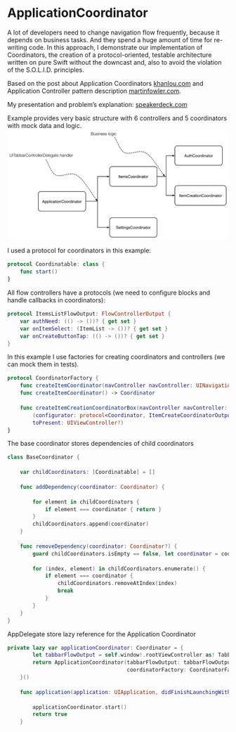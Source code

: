 # ApplicationCoordinator
A lot of developers need to change navigation flow frequently, because it depends on business tasks. And they spend a huge amount of time for re-writing code. In this approach, I demonstrate our implementation of Coordinators, the creation of a protocol-oriented, testable architecture written on pure Swift without the downcast and, also to avoid the violation of the S.O.L.I.D. principles.

Based on the post about Application Coordinators [khanlou.com](http://khanlou.com/2015/10/coordinators-redux/) and Application Controller pattern description [martinfowler.com](http://martinfowler.com/eaaCatalog/applicationController.html).

My presentation and problem’s explanation: [speakerdeck.com](https://speakerdeck.com/andreypanov/introducing-application-coordinators)

Example provides very basic structure with 6 controllers and 5 coordinators with mock data and logic.
![](/str.jpg)

I used a protocol for coordinators in this example:
```swift
protocol Coordinatable: class {
    func start()
}
```
All flow controllers have a protocols (we need to configure blocks and handle callbacks in coordinators):
```swift
protocol ItemsListFlowOutput: FlowControllerOutput {
    var authNeed: (() -> ())? { get set }
    var onItemSelect: (ItemList -> ())? { get set }
    var onCreateButtonTap: (() -> ())? { get set }
}
```
In this example I use factories for creating  coordinators and controllers (we can mock them in tests).
```swift
protocol CoordinatorFactory {
    func createItemCoordinator(navController navController: UINavigationController?) -> Coordinator
    func createItemCoordinator() -> Coordinator
    
    func createItemCreationCoordinatorBox(navController navController: UINavigationController?) ->
        (configurator: protocol<Coordinator, ItemCreateCoordinatorOutput>,
        toPresent: UIViewController?)
}
```
The base coordinator stores dependencies of child coordinators
```swift
class BaseCoordinator {
    
    var childCoordinators: [Coordinatable] = []
    
    func addDependency(coordinator: Coordinator) {
        
        for element in childCoordinators {
            if element === coordinator { return }
        }
        childCoordinators.append(coordinator)
    }
    
    func removeDependency(coordinator: Coordinator?) {
        guard childCoordinators.isEmpty == false, let coordinator = coordinator else { return }
        
        for (index, element) in childCoordinators.enumerate() {
            if element === coordinator {
                childCoordinators.removeAtIndex(index)
                break
            }
        }
    }
}
```
AppDelegate store lazy reference for the Application Coordinator
```swift
private lazy var applicationCoordinator: Coordinator = {
        let tabbarFlowOutput = self.window!.rootViewController as! TabbarFlowOutput
        return ApplicationCoordinator(tabbarFlowOutput: tabbarFlowOutput,
                                      coordinatorFactory: CoordinatorFactoryImp())
    }()

    func application(application: UIApplication, didFinishLaunchingWithOptions launchOptions: [NSObject: AnyObject]?) -> Bool {
        
        applicationCoordinator.start()
        return true
    }
```
